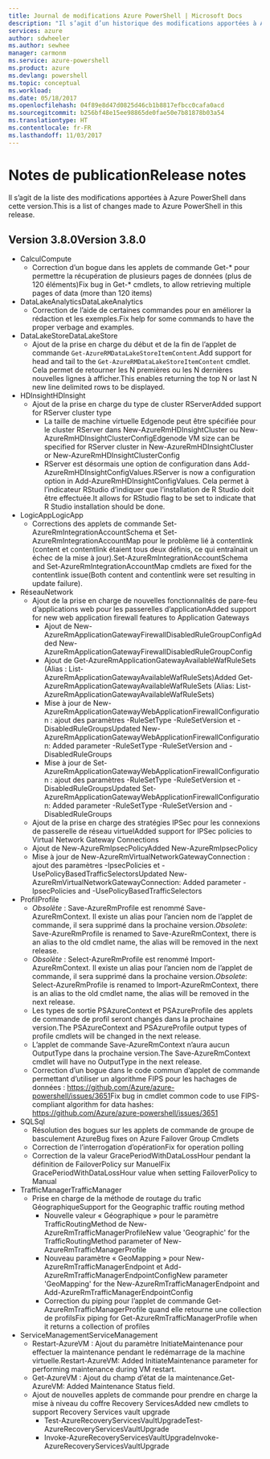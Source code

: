 ```yaml
---
title: Journal de modifications Azure PowerShell | Microsoft Docs
description: "Il s’agit d’un historique des modifications apportées à Azure PowerShell dans la dernière version."
services: azure
author: sdwheeler
ms.author: sewhee
manager: carmonm
ms.service: azure-powershell
ms.product: azure
ms.devlang: powershell
ms.topic: conceptual
ms.workload: 
ms.date: 05/18/2017
ms.openlocfilehash: 04f89e8d47d0825d46cb1b8817efbcc0cafa0acd
ms.sourcegitcommit: b256bf48e15ee98865de0fae50e7b81878b03a54
ms.translationtype: HT
ms.contentlocale: fr-FR
ms.lasthandoff: 11/03/2017
---
```

# <a name="release-notes"></a><span data-ttu-id="4f921-103">Notes de publication</span><span class="sxs-lookup"><span data-stu-id="4f921-103">Release notes</span></span>

<span data-ttu-id="4f921-104">Il s’agit de la liste des modifications apportées à Azure PowerShell dans cette version.</span><span class="sxs-lookup"><span data-stu-id="4f921-104">This is a list of changes made to Azure PowerShell in this release.</span></span>

## <a name="version-380"></a><span data-ttu-id="4f921-105">Version 3.8.0</span><span class="sxs-lookup"><span data-stu-id="4f921-105">Version 3.8.0</span></span>
* <span data-ttu-id="4f921-106">Calcul</span><span class="sxs-lookup"><span data-stu-id="4f921-106">Compute</span></span>
  - <span data-ttu-id="4f921-107">Correction d’un bogue dans les applets de commande Get-* pour permettre la récupération de plusieurs pages de données (plus de 120 éléments)</span><span class="sxs-lookup"><span data-stu-id="4f921-107">Fix bug in Get-* cmdlets, to allow retrieving multiple pages of data (more than 120 items)</span></span>
* <span data-ttu-id="4f921-108">DataLakeAnalytics</span><span class="sxs-lookup"><span data-stu-id="4f921-108">DataLakeAnalytics</span></span>
  - <span data-ttu-id="4f921-109">Correction de l’aide de certaines commandes pour en améliorer la rédaction et les exemples.</span><span class="sxs-lookup"><span data-stu-id="4f921-109">Fix help for some commands to have the proper verbage and examples.</span></span>
* <span data-ttu-id="4f921-110">DataLakeStore</span><span class="sxs-lookup"><span data-stu-id="4f921-110">DataLakeStore</span></span>
  - <span data-ttu-id="4f921-111">Ajout de la prise en charge du début et de la fin de l’applet de commande `Get-AzureRMDataLakeStoreItemContent`.</span><span class="sxs-lookup"><span data-stu-id="4f921-111">Add support for head and tail to the `Get-AzureRMDataLakeStoreItemContent` cmdlet.</span></span> <span data-ttu-id="4f921-112">Cela permet de retourner les N premières ou les N dernières nouvelles lignes à afficher.</span><span class="sxs-lookup"><span data-stu-id="4f921-112">This enables returning the top N or last N new line delimited rows to be displayed.</span></span>
* <span data-ttu-id="4f921-113">HDInsight</span><span class="sxs-lookup"><span data-stu-id="4f921-113">HDInsight</span></span>
  - <span data-ttu-id="4f921-114">Ajout de la prise en charge du type de cluster RServer</span><span class="sxs-lookup"><span data-stu-id="4f921-114">Added support for RServer cluster type</span></span>
    + <span data-ttu-id="4f921-115">La taille de machine virtuelle Edgenode peut être spécifiée pour le cluster RServer dans New-AzureRmHDInsightCluster ou New-AzureRmHDInsightClusterConfig</span><span class="sxs-lookup"><span data-stu-id="4f921-115">Edgenode VM size can be specified for RServer cluster in New-AzureRmHDInsightCluster or New-AzureRmHDInsightClusterConfig</span></span>
    + <span data-ttu-id="4f921-116">RServer est désormais une option de configuration dans Add-AzureRmHDInsightConfigValues.</span><span class="sxs-lookup"><span data-stu-id="4f921-116">RServer is now a configuration option in Add-AzureRmHDInsightConfigValues.</span></span> <span data-ttu-id="4f921-117">Cela permet à l’indicateur RStudio d’indiquer que l’installation de R Studio doit être effectuée.</span><span class="sxs-lookup"><span data-stu-id="4f921-117">It allows for RStudio flag to be set to indicate that R Studio installation should be done.</span></span>
* <span data-ttu-id="4f921-118">LogicApp</span><span class="sxs-lookup"><span data-stu-id="4f921-118">LogicApp</span></span>
  - <span data-ttu-id="4f921-119">Corrections des applets de commande Set-AzureRmIntegrationAccountSchema et Set-AzureRmIntegrationAccountMap pour le problème lié à contentlink (content et contentlink étaient tous deux définis, ce qui entraînait un échec de la mise à jour).</span><span class="sxs-lookup"><span data-stu-id="4f921-119">Set-AzureRmIntegrationAccountSchema and Set-AzureRmIntegrationAccountMap cmdlets are fixed for the contentlink issue(Both content and contentlink were set resulting in update failure).</span></span>
* <span data-ttu-id="4f921-120">Réseau</span><span class="sxs-lookup"><span data-stu-id="4f921-120">Network</span></span>
  - <span data-ttu-id="4f921-121">Ajout de la prise en charge de nouvelles fonctionnalités de pare-feu d’applications web pour les passerelles d’application</span><span class="sxs-lookup"><span data-stu-id="4f921-121">Added support for new web application firewall features to Application Gateways</span></span>
    + <span data-ttu-id="4f921-122">Ajout de New-AzureRmApplicationGatewayFirewallDisabledRuleGroupConfig</span><span class="sxs-lookup"><span data-stu-id="4f921-122">Added New-AzureRmApplicationGatewayFirewallDisabledRuleGroupConfig</span></span>
    + <span data-ttu-id="4f921-123">Ajout de Get-AzureRmApplicationGatewayAvailableWafRuleSets (Alias : List-AzureRmApplicationGatewayAvailableWafRuleSets)</span><span class="sxs-lookup"><span data-stu-id="4f921-123">Added Get-AzureRmApplicationGatewayAvailableWafRuleSets (Alias: List-AzureRmApplicationGatewayAvailableWafRuleSets)</span></span>
    + <span data-ttu-id="4f921-124">Mise à jour de New-AzureRmApplicationGatewayWebApplicationFirewallConfiguration : ajout des paramètres -RuleSetType -RuleSetVersion et -DisabledRuleGroups</span><span class="sxs-lookup"><span data-stu-id="4f921-124">Updated New-AzureRmApplicationGatewayWebApplicationFirewallConfiguration: Added parameter -RuleSetType -RuleSetVersion and -DisabledRuleGroups</span></span>
    + <span data-ttu-id="4f921-125">Mise à jour de Set-AzureRmApplicationGatewayWebApplicationFirewallConfiguration : ajout des paramètres -RuleSetType -RuleSetVersion et -DisabledRuleGroups</span><span class="sxs-lookup"><span data-stu-id="4f921-125">Updated Set-AzureRmApplicationGatewayWebApplicationFirewallConfiguration: Added parameter -RuleSetType -RuleSetVersion and -DisabledRuleGroups</span></span>
  - <span data-ttu-id="4f921-126">Ajout de la prise en charge des stratégies IPSec pour les connexions de passerelle de réseau virtuel</span><span class="sxs-lookup"><span data-stu-id="4f921-126">Added support for IPSec policies to Virtual Network Gateway Connections</span></span>
  - <span data-ttu-id="4f921-127">Ajout de New-AzureRmIpsecPolicy</span><span class="sxs-lookup"><span data-stu-id="4f921-127">Added New-AzureRmIpsecPolicy</span></span>
  - <span data-ttu-id="4f921-128">Mise à jour de New-AzureRmVirtualNetworkGatewayConnection : ajout des paramètres -IpsecPolicies et -UsePolicyBasedTrafficSelectors</span><span class="sxs-lookup"><span data-stu-id="4f921-128">Updated New-AzureRmVirtualNetworkGatewayConnection: Added parameter -IpsecPolicies and -UsePolicyBasedTrafficSelectors</span></span>
* <span data-ttu-id="4f921-129">Profil</span><span class="sxs-lookup"><span data-stu-id="4f921-129">Profile</span></span>
  - <span data-ttu-id="4f921-130">*Obsolète* : Save-AzureRmProfile est renommé Save-AzureRmContext. Il existe un alias pour l’ancien nom de l’applet de commande, il sera supprimé dans la prochaine version.</span><span class="sxs-lookup"><span data-stu-id="4f921-130">*Obsolete*: Save-AzureRmProfile is renamed to Save-AzureRmContext, there is an alias to the old cmdlet name, the alias will be removed in the next release.</span></span>
  - <span data-ttu-id="4f921-131">*Obsolète* : Select-AzureRmProfile est renommé Import-AzureRmContext. Il existe un alias pour l’ancien nom de l’applet de commande, il sera supprimé dans la prochaine version.</span><span class="sxs-lookup"><span data-stu-id="4f921-131">*Obsolete*: Select-AzureRmProfile is renamed to Import-AzureRmContext, there is an alias to the old cmdlet name, the alias will be removed in the next release.</span></span>
  - <span data-ttu-id="4f921-132">Les types de sortie PSAzureContext et PSAzureProfile des applets de commande de profil seront changés dans la prochaine version.</span><span class="sxs-lookup"><span data-stu-id="4f921-132">The PSAzureContext and PSAzureProfile output types of profile cmdlets will be changed in the next release.</span></span>
  - <span data-ttu-id="4f921-133">L’applet de commande Save-AzureRmContext n’aura aucun OutputType dans la prochaine version.</span><span class="sxs-lookup"><span data-stu-id="4f921-133">The Save-AzureRmContext cmdlet will have no OutputType in the next release.</span></span>
  - <span data-ttu-id="4f921-134">Correction d’un bogue dans le code commun d’applet de commande permettant d’utiliser un algorithme FIPS pour les hachages de données : https://github.com/Azure/azure-powershell/issues/3651</span><span class="sxs-lookup"><span data-stu-id="4f921-134">Fix bug in cmdlet common code to use FIPS-compliant algorithm for data hashes: https://github.com/Azure/azure-powershell/issues/3651</span></span>
* <span data-ttu-id="4f921-135">SQL</span><span class="sxs-lookup"><span data-stu-id="4f921-135">Sql</span></span>
  - <span data-ttu-id="4f921-136">Résolution des bogues sur les applets de commande de groupe de basculement Azure</span><span class="sxs-lookup"><span data-stu-id="4f921-136">Bug fixes on Azure Failover Group Cmdlets</span></span>
  - <span data-ttu-id="4f921-137">Correction de l’interrogation d’opération</span><span class="sxs-lookup"><span data-stu-id="4f921-137">Fix for operation polling</span></span>
  - <span data-ttu-id="4f921-138">Correction de la valeur GracePeriodWithDataLossHour pendant la définition de FailoverPolicy sur Manuel</span><span class="sxs-lookup"><span data-stu-id="4f921-138">Fix GracePeriodWithDataLossHour value when setting FailoverPolicy to Manual</span></span>
* <span data-ttu-id="4f921-139">TrafficManager</span><span class="sxs-lookup"><span data-stu-id="4f921-139">TrafficManager</span></span>
  - <span data-ttu-id="4f921-140">Prise en charge de la méthode de routage du trafic Géographique</span><span class="sxs-lookup"><span data-stu-id="4f921-140">Support for the Geographic traffic routing method</span></span>
    + <span data-ttu-id="4f921-141">Nouvelle valeur « Géographique » pour le paramètre TrafficRoutingMethod de New-AzureRmTrafficManagerProfile</span><span class="sxs-lookup"><span data-stu-id="4f921-141">New value 'Geographic' for the TrafficRoutingMethod parameter of New-AzureRmTrafficManagerProfile</span></span>
    + <span data-ttu-id="4f921-142">Nouveau paramètre « GeoMapping » pour New-AzureRmTrafficManagerEndpoint et Add-AzureRmTrafficManagerEndpointConfig</span><span class="sxs-lookup"><span data-stu-id="4f921-142">New parameter 'GeoMapping' for the New-AzureRmTrafficManagerEndpoint and Add-AzureRmTrafficManagerEndpointConfig</span></span>
    + <span data-ttu-id="4f921-143">Correction du piping pour l’applet de commande Get-AzureRmTrafficManagerProfile quand elle retourne une collection de profils</span><span class="sxs-lookup"><span data-stu-id="4f921-143">Fix piping for Get-AzureRmTrafficManagerProfile when it returns a collection of profiles</span></span>
* <span data-ttu-id="4f921-144">ServiceManagement</span><span class="sxs-lookup"><span data-stu-id="4f921-144">ServiceManagement</span></span>
  - <span data-ttu-id="4f921-145">Restart-AzureVM : Ajout du paramètre InitiateMaintenance pour effectuer la maintenance pendant le redémarrage de la machine virtuelle.</span><span class="sxs-lookup"><span data-stu-id="4f921-145">Restart-AzureVM: Added InitiateMaintenance parameter for performing maintenance during VM restart.</span></span>
  - <span data-ttu-id="4f921-146">Get-AzureVM : Ajout du champ d’état de la maintenance.</span><span class="sxs-lookup"><span data-stu-id="4f921-146">Get-AzureVM: Added Maintenance Status field.</span></span>
  - <span data-ttu-id="4f921-147">Ajout de nouvelles applets de commande pour prendre en charge la mise à niveau du coffre Recovery Services</span><span class="sxs-lookup"><span data-stu-id="4f921-147">Added new cmdlets to support Recovery Services vault upgrade</span></span>
    + <span data-ttu-id="4f921-148">Test-AzureRecoveryServicesVaultUpgrade</span><span class="sxs-lookup"><span data-stu-id="4f921-148">Test-AzureRecoveryServicesVaultUpgrade</span></span>
    + <span data-ttu-id="4f921-149">Invoke-AzureRecoveryServicesVaultUpgrade</span><span class="sxs-lookup"><span data-stu-id="4f921-149">Invoke-AzureRecoveryServicesVaultUpgrade</span></span>
